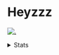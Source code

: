 # Heyzzz  

[![.](https://skillicons.dev/icons?i=js,java)](https://skillicons.dev)  

<details>
<summary>Stats</summary
<!--START_SECTION:waka-->

```txt
JavaScript   10 hrs 46 mins  ██████████████░░░░░░░░░░░   56.37 %
CSS          6 hrs 50 mins   █████████░░░░░░░░░░░░░░░░   35.77 %
Rust         1 hr            █▒░░░░░░░░░░░░░░░░░░░░░░░   05.26 %
TOML         14 mins         ▒░░░░░░░░░░░░░░░░░░░░░░░░   01.29 %
JSON         12 mins         ▒░░░░░░░░░░░░░░░░░░░░░░░░   01.12 %
```

<!--END_SECTION:waka-->
</details>

